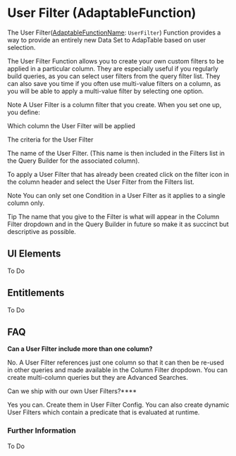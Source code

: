 # User Filter (AdaptableFunction)

The User Filter([AdaptableFunctionName](https://api.adaptabletools.com/modules/_src_predefinedconfig_common_types_.html#adaptablefunctionname): `UserFilter`) Function provides a way to provide an entirely new Data Set to AdapTable based on user selection.

The User Filter Function allows you to create your own custom filters to be applied in a particular column. They are especially useful if you regularly build queries, as you can select user filters from the query filter list. They can also save you time if you often use multi-value filters on a column, as you will be able to apply a multi-value filter by selecting one option.

Note
A User Filter is a column filter that you create. When you set one up, you define:

Which column the User Filter will be applied

The criteria for the User Filter

The name of the User Filter. (This name is then included in the Filters list in the Query Builder for the associated column).

To apply a User Filter that has already been created click on the filter icon in the column header and select the User Filter from the Filters list.

Note
You can only set one Condition in a User Filter as it applies to a single column only.

Tip
The name that you give to the Filter is what will appear in the Column Filter dropdown and in the Query Builder in future so make it as succinct but descriptive as possible.

## UI Elements

To Do

## Entitlements

To Do

## FAQ

**Can a User Filter include more than one column?**

No.  A User Filter references just one column so that it can then be re-used in other queries and made available in the Column Filter dropdown.  You can create multi-column queries but they are Advanced Searches.

Can we ship with our own User Filters?****

Yes you can.  Create them in User Filter Config. You can also create dynamic User Filters which contain a predicate that is evaluated at runtime.

### Further Information

To Do

